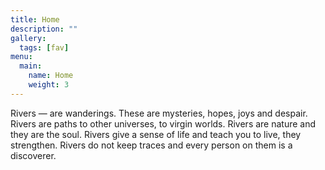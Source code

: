 ```yaml
---
title: Home
description: ""
gallery:
  tags: [fav]
menu:
  main:
    name: Home
    weight: 3
---
```


<p class="intro">Rivers — are wanderings. These are mysteries, hopes, joys and despair. Rivers are paths to other universes, to virgin worlds.  Rivers are nature and they are the soul. Rivers give a sense of life and teach you to live, they strengthen. Rivers do not keep traces and every person on them is a discoverer.</p>
